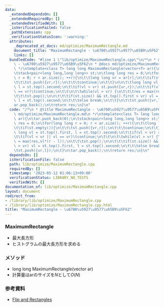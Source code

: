 ```yaml
---
data:
  _extendedDependsOn: []
  _extendedRequiredBy: []
  _extendedVerifiedWith: []
  _isVerificationFailed: false
  _pathExtension: cpp
  _verificationStatusIcon: ':warning:'
  attributes:
    _deprecated_at_docs: md/optimize/MaximumRectangle.md
    document_title: "MaximumRectangle - \u6700\u5927\u9577\u65B9\u5F62"
    links: []
  bundledCode: "#line 1 \"lib/optimize/MaximumRectangle.cpp\"\n/*\n * @title MaximumRectangle\
    \ - \u6700\u5927\u9577\u65B9\u5F62\n * @docs md/optimize/MaximumRectangle.md\n\
    \ */\ntemplate<class T> long long MaximumRectangle(vector<T> ar){\n\tar.push_back(0);\n\
    \tstack<pair<long long,long long>> st;\n\tlong long res = 0;\n\tfor(long long\
    \ r = 0; r < ar.size(); ++r){\n\t\tlong long vr = ar[r];\n\t\tif(st.empty()){\n\
    \t\t\tst.push({vr,r});\n\t\t\tcontinue;\n\t\t}\n\n\t\tlong long vl = st.top().first,\
    \ l = st.top().second;\n\t\tif(vl < vr) st.push({vr,r});\n\t\tif(vl < vr || vl\
    \ == vr)\tcontinue;\n\t\t\n\t\twhile(vl > vr) {\n\t\t\tres = max(res,vl*(r - l));\n\
    \t\t\tst.pop();\n\n\t\t\tif(st.size() && st.top().first > vr) vl = st.top().first,\
    \ l = st.top().second;\n\t\t\telse break;\n\t\t}\n\t\tst.push({vr,l});\n\t}\n\t\
    ar.pop_back();\n\treturn res;\n}\n"
  code: "/*\n * @title MaximumRectangle - \u6700\u5927\u9577\u65B9\u5F62\n * @docs\
    \ md/optimize/MaximumRectangle.md\n */\ntemplate<class T> long long MaximumRectangle(vector<T>\
    \ ar){\n\tar.push_back(0);\n\tstack<pair<long long,long long>> st;\n\tlong long\
    \ res = 0;\n\tfor(long long r = 0; r < ar.size(); ++r){\n\t\tlong long vr = ar[r];\n\
    \t\tif(st.empty()){\n\t\t\tst.push({vr,r});\n\t\t\tcontinue;\n\t\t}\n\n\t\tlong\
    \ long vl = st.top().first, l = st.top().second;\n\t\tif(vl < vr) st.push({vr,r});\n\
    \t\tif(vl < vr || vl == vr)\tcontinue;\n\t\t\n\t\twhile(vl > vr) {\n\t\t\tres\
    \ = max(res,vl*(r - l));\n\t\t\tst.pop();\n\n\t\t\tif(st.size() && st.top().first\
    \ > vr) vl = st.top().first, l = st.top().second;\n\t\t\telse break;\n\t\t}\n\t\
    \tst.push({vr,l});\n\t}\n\tar.pop_back();\n\treturn res;\n}\n"
  dependsOn: []
  isVerificationFile: false
  path: lib/optimize/MaximumRectangle.cpp
  requiredBy: []
  timestamp: '2023-05-12 01:06:13+09:00'
  verificationStatus: LIBRARY_NO_TESTS
  verifiedWith: []
documentation_of: lib/optimize/MaximumRectangle.cpp
layout: document
redirect_from:
- /library/lib/optimize/MaximumRectangle.cpp
- /library/lib/optimize/MaximumRectangle.cpp.html
title: "MaximumRectangle - \u6700\u5927\u9577\u65B9\u5F62"
---
```

### MaximumRectangle
- 最大長方形
- ヒストグラムの最大長方形を求める

### メソッド
- long long MaximumRectangle(vector<T> ar)
- 計算量はarのサイズを$N$として$O(N)$

### 参考資料
- [Flip and Rectangles](https://atcoder.jp/contests/arc081/tasks/arc081_d)